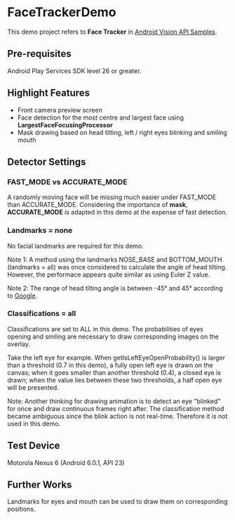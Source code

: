 # FaceTrackerDemo

This demo project refers to **Face Tracker** in [Android Vision API Samples](https://github.com/googlesamples/android-vision).

## Pre-requisites

Android Play Services SDK level 26 or greater.

## Highlight Features

* Front camera preview screen
* Face detection for the most centre and largest face using **LargestFaceFocusingProcessor**
* Mask drawing based on head tilting, left / right eyes blinking and smiling mouth

## Detector Settings

### FAST_MODE vs ACCURATE_MODE

A randomly moving face will be missing much easier under FAST_MODE than ACCURATE_MODE. Considering the importance of **mask**, **ACCURATE_MODE** is adapted in this demo at the expense of fast detection.

### Landmarks = none

No facial landmarks are required for this demo. 

Note 1: A method using the landmarks NOSE_BASE and BOTTOM_MOUTH (landmarks = all) was once considered to calculate the angle of head tilting. However, the performace appears quite similar as using Euler Z value. 

Note 2: The range of head tilting angle is between -45° and 45° according to [Google](https://developers.google.com/vision/face-detection-concepts#face_orientation).

### Classifications = all

Classifications are set to ALL in this demo. The probabilities of eyes opening and smiling are necessary to draw corresponding images on the overlay.

Take the left eye for example. When getIsLeftEyeOpenProbability() is larger than a threshold (0.7 in this demo), a fully open left eye is drawn on the canvas; when it goes smaller than another threshold (0.4), a closed eye is drawn; when the value lies between these two thresholds, a half open eye will be presented.

Note: Another thinking for drawing animation is to detect an eye "blinked" for once and draw continuous frames right after. The classification method became ambiguous since the blink action is not real-time. Therefore it is not used in this demo.

## Test Device

Motorola Nexus 6 (Android 6.0.1, API 23)

## Further Works

Landmarks for eyes and mouth can be used to draw them on corresponding positions.
